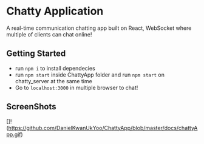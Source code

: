 # Chatty Application


A real-time communication chatting app built on React, WebSocket where multiple of clients can chat online!

## Getting Started

* run `npm i` to install dependecies 
* run `npm start` inside ChattyApp folder and run `npm start` on chatty_server at the same time
* Go to `localhost:3000` in multiple browser to chat!

## ScreenShots
[]!(https://github.com/DanielKwanUkYoo/ChattyApp/blob/master/docs/chattyApp.gif)
